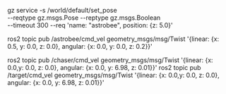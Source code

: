 gz service -s /world/default/set_pose \
               --reqtype gz.msgs.Pose --reptype gz.msgs.Boolean \
               --timeout 300 --req 'name: "astrobee", position: {z: 5.0}'

ros2 topic pub /astrobee/cmd_vel geometry_msgs/msg/Twist '{linear: {x: 0.5, y: 0.0, z: 0.0}, angular: {x: 0.0, y: 0.0, z: 0.2}}'


ros2 topic pub /chaser/cmd_vel geometry_msgs/msg/Twist '{linear: {x: 0.0,y: 0.0, z: 0.0}, angular: {x: 0.0, y: 6.98, z: 0.01}}'
ros2 topic pub /target/cmd_vel geometry_msgs/msg/Twist '{linear: {x: 0.0,y: 0.0, z: 0.0}, angular: {x: 0.0, y: 6.98, z: 0.01}}'
